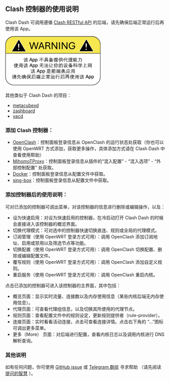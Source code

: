 ## Clash 控制器的使用说明

Clash Dash 可调用遵循 [Clash RESTful API](https://wiki.metacubex.one/api/) 的后端，请先确保后端正常运行后再使用该 App。

<img src="notice.png" alt="Clash Dash Notice" width="300">

其他类似于 Clash Dash 的项目：
- [metacubexd](https://github.com/MetaCubeX/metacubexd)
- [zashboard](https://github.com/Zephyruso/zashboard)
- [yacd](https://github.com/haishanh/yacd)
### 添加 Clash 控制器：
 - [OpenClash](https://github.com/vernesong/OpenClash)：控制面板登录信息从 OpenClash 的运行状态处获取（你也可以使用 OpenWRT 方式添加，获取更多操作，具体添加方式请在 Clash Dash 中查看使用帮助）
- [MihomoTProxy](https://github.com/morytyann/OpenWrt-mihomo/wiki)：控制面板登录信息从插件的“混入配置” - “混入选项” - “外部控制配置” 处获取。
- [Docker](https://hub.docker.com/r/metacubex/mihomo)：控制面板登录信息从配置文件中获取。
- [sing-box](https://github.com/SagerNet/sing-box)：控制面板登录信息从配置文件中获取。
 
### 添加控制器后的使用说明：
可对已添加的控制器可调出菜单，对该控制器的信息进行删除或编辑操作，以及：
- 设为快速启用：对设为快速启用的控制器，在冷启动打开 Clash Dash 的时候会直接进入该控制器的概览界面。
- 切换代理模式：可对选中的控制器快速切换直连、规则或全局的代理模式。
- 订阅管理（使用 OpenWRT 登录方式可用）：调用 OpenClash 添加订阅地址、启用或禁用以及筛选节点等功能。
- 切换配置（使用 OpenWRT 登录方式可用）：调用 OpenClash 切换配置、删除或编辑配置文件。
- 覆写规则（使用 OpenWRT 登录方式可用）：调用 OpenClash 添加自定义规则。
- 重启服务（使用 OpenWRT 登录方式可用）：调用 OpenClash 重启内核。

点击已添加的控制器可进入该控制器的主界面，其中包括：
- 概览页面：显示实时流量、连接数以及内存使用信息（某些内核后端无内存使用信息）。
- 代理页面：可查看代理组信息，以及切换其所使用的代理节点。
- 规则页面：查看配置文件中的规则设定，更新规则提供者（rule-provider）。
- 连接页面：实时看看活动连接，点击可查看连接详情。点击右下角的 “...”图标可调出更多菜单。
- 更多（More） 页面：对后端进行配置，查看内核日志以及调用内核进行 DNS 解析查询。

### 其他说明
如有任何问题，你可使用 [GitHub issue](https://github.com/bin64/Clash-Dash/issues) 或 [Telegram 群组](https://t.me/Clash_Dash_iOS) 寻求帮助 （请先阅读 [提问的智慧](https://github.com/ryanhanwu/How-To-Ask-Questions-The-Smart-Way/blob/main/README-zh_CN.md) ）。
